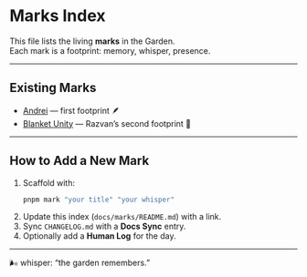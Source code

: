 # Marks Index

This file lists the living **marks** in the Garden.  
Each mark is a footprint: memory, whisper, presence.

---

## Existing Marks

- [Andrei](./andrei.md) — first footprint 🪶
- [Blanket Unity](./blanket-unity.md) — Razvan’s second footprint 🌌

---

## How to Add a New Mark

1. Scaffold with:
   ```bash
   pnpm mark "your title" "your whisper"
   ```
2. Update this index (`docs/marks/README.md`) with a link.
3. Sync `CHANGELOG.md` with a **Docs Sync** entry.
4. Optionally add a **Human Log** for the day.

---

🌬 whisper: “the garden remembers.”

